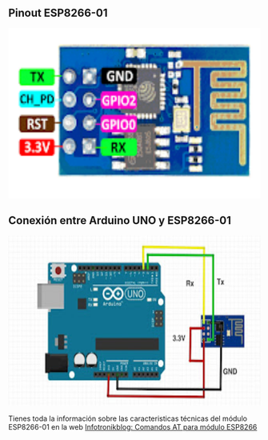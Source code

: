 ## Pinout ESP8266-01

<img src="https://github.com/Peyutron/Arduino_examples/blob/main/ESP8266_01_Terminal_config_AT/images/Pinout_ESP8266_01.png" height="340" />

## Conexión entre Arduino UNO y ESP8266-01

<img src="https://github.com/Peyutron/Arduino_examples/blob/main/ESP8266_01_Terminal_config_AT/images/Arduino_UNO_to_ESP8266_01.jpg" height="340" />

Tienes toda la información sobre las caracteristicas técnicas del módulo ESP8266-01 en la web <a href="https://www.infotronikblog.com" target="_blank">Infotronikblog: Comandos AT para módulo ESP8266 </a>

